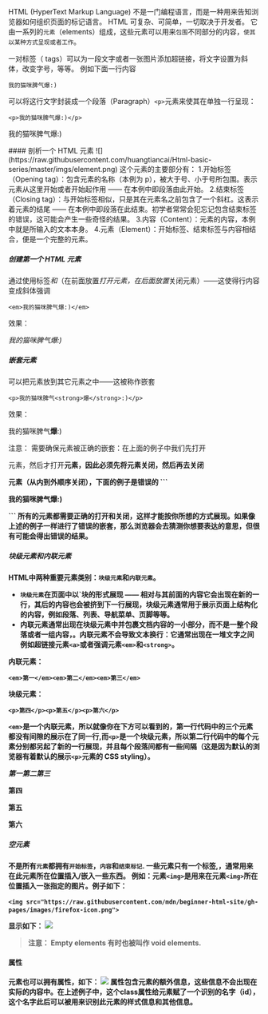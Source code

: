 
HTML (HyperText Markup Language) 不是一门编程语言，而是一种用来告知浏览器如何组织页面的标记语言。
HTML 可复杂、可简单，一切取决于开发者。
它由一系列的`元素`（elements）组成，这些元素可以用来`包围`不同部分的内容，`使其以某种方式呈现或者工作`。 

一对标签（ tags）可以为一段文字或者一张图片添加超链接，将文字设置为斜体，改变字号，等等。 例如下面一行内容
```
我的猫咪脾气爆:)
```
可以将这行文字封装成一个段落（Paragraph）`<p>`元素来使其在单独一行呈现：
```
<p>我的猫咪脾气爆:)</p>
```
<p>我的猫咪脾气爆:)</p>
#### 剖析一个 HTML 元素
![](https://raw.githubusercontent.com/huangtiancai/Html-basic-series/master/imgs/element.png)
这个元素的主要部分有：
1.开始标签（Opening tag）：包含元素的名称（本例为 p），被大于号、小于号所包围。表示元素从这里开始或者开始起作用 —— 在本例中即段落由此开始。
2.结束标签（Closing tag）：与开始标签相似，只是其在元素名之前包含了一个斜杠。这表示着元素的结尾 —— 在本例中即段落在此结束。初学者常常会犯忘记包含结束标签的错误，这可能会产生一些奇怪的结果。
3.内容（Content）：元素的内容，本例中就是所输入的文本本身。
4.元素（Element）：开始标签、结束标签与内容相结合，便是一个完整的元素。

##### 创建第一个 HTML 元素
通过使用标签<em>和</em>（在前面放置<em>打开元素，在后面放置</em>关闭元素）——这使得行内容变成斜体强调
```
<em>我的猫咪脾气爆:)</em>
```
效果：

<em>我的猫咪脾气爆:)</em>

##### 嵌套元素
可以把元素放到其它元素之中——这被称作嵌套
```
<p>我的猫咪脾气<strong>爆</strong>:)</p>
```
效果：
<p>我的猫咪脾气<strong>爆</strong>:)</p>
注意：
需要确保元素被正确的嵌套：在上面的例子中我们先打开<p>元素，然后才打开<strong>元素，因此必须先将<strong>元素关闭，然后再去关闭<p>元素（从内到外顺序关闭），下面的例子是错误的
```
<p>我的猫咪脾气<strong>爆:)</p></strong>
```
所有的元素都需要正确的打开和关闭，这样才能按你所想的方式展现。如果像上述的例子一样进行了错误的嵌套，那么浏览器会去猜测你想要表达的意思，但很有可能会得出错误的结果。

##### 块级元素和内联元素
HTML中两种重要元素类别：`块级元素`和`内联元素`。
- `块级元素`在页面中以`块的形式展现 —— 相对与其前面的内容它会出现在新的一行，其后的内容也会被挤到下一行展现，块级元素通常用于展示页面上结构化的内容，例如段落、列表、导航菜单、页脚等等。
- 内联元素通常出现在块级元素中并包裹文档内容的一小部分，而不是一整个段落或者一组内容，。内联元素不会导致文本换行：它通常出现在一堆文字之间例如超链接元素`<a>`或者强调元素`<em>`和`<strong>`。

内联元素：
````
<em>第一</em><em>第二</em><em>第三</em>
````
块级元素：
```
<p>第四</p><p>第五</p><p>第六</p>
```
`<em>`是一个内联元素，所以就像你在下方可以看到的，第一行代码中的三个元素都没有间隙的展示在了同一行,而`<p>`是一个块级元素，所以第二行代码中的每个元素分别都另起了新的一行展现，并且每个段落间都有一些间隔（这是因为默认的浏览器有着默认的展示`<p>`元素的 CSS styling）。

<em>第一</em><em>第二</em><em>第三</em>
<p>第四</p><p>第五</p><p>第六</p>

##### 空元素
不是所有`元素`都拥有`开始标签`，`内容`和`结束标记`. 一些元素只有一个标签,，通常用来在此元素所在位置插入/嵌入一些东西。
例如：元素`<img>`是用来在元素`<img>`所在位置插入一张指定的图片。例子如下：
```
<img src="https://raw.githubusercontent.com/mdn/beginner-html-site/gh-pages/images/firefox-icon.png">
```
显示如下：
<img src="http://pt2sht59w.bkt.clouddn.com/blog_imgs/firefox-icon.png">
>注意： Empty elements 有时也被叫作 void elements.

#### 属性
元素也可以拥有属性，如下：
![](http://pt2sht59w.bkt.clouddn.com/blog_imgs/attribute.png)
属性包含元素的额外信息，这些信息不会出现在实际的内容中。在上述例子中，这个class属性给元素赋了一个识别的名字（id），这个名字此后可以被用来识别此元素的样式信息和其他信息。




